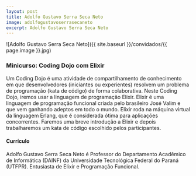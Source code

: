 ```yaml
---
layout: post
title: Adolfo Gustavo Serra Seca Neto
image: adolfogustavoserrasecaneto
excerpt: Adolfo Gustavo Serra Seca Neto
---
```

![Adolfo Gustavo Serra Seca Neto]({{ site.baseurl }}/convidados/{{ page.image }}.jpg)

### Minicurso: Coding Dojo com Elixir

Um Coding Dojo é uma atividade de compartilhamento de conhecimento em que desenvolvedores (iniciantes ou experientes) resolvem um problema de programação (kata de código) de forma colaborativa. Neste Coding Dojo, iremos usar a linguagem de programação Elixir. Elixir é uma linguagem de programação funcional criada pelo brasileiro José Valim e que vem ganhando adeptos em todo o mundo. Elixir roda na máquina virtual da linguagem Erlang, que é considerada ótima para aplicações concorrentes. Faremos uma breve introdução a Elixir e depois trabalharemos um kata de código escolhido pelos participantes.

#### Currículo

Adolfo Gustavo Serra Seca Neto é Professor do Departamento Acadêmico de Informática (DAINF) da Universidade Tecnológica Federal do Paraná (UTFPR).
Entusiasta de Elixir e Programação Funcional.

